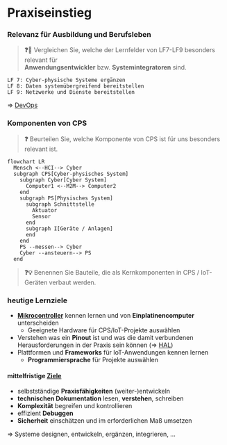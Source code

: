 # Praxiseinstieg

### Relevanz für Ausbildung und Berufsleben

> **❓💬** Vergleichen Sie, welche der Lernfelder von LF7-LF9 besonders relevant für<br/> **Anwendungsentwickler** bzw. **Systemintegratoren** sind.

```
LF 7: Cyber-physische Systeme ergänzen
LF 8: Daten systemübergreifend bereitstellen
LF 9: Netzwerke und Dienste bereitstellen
```

=> [DevOps](devops.md)

### Komponenten von CPS


> **❓** Beurteilen Sie, welche Komponente von CPS ist für uns besonders relevant ist.

```mermaid
flowchart LR
  Mensch <--HCI--> Cyber
  subgraph CPS[Cyber-physisches System]
    subgraph Cyber[Cyber System]
      Computer1 <--M2M--> Computer2
    end
    subgraph PS[Physisches System]
      subgraph Schnittstelle
        Aktuator
        Sensor
      end
      subgraph I[Geräte / Anlagen]
      end
    end
    PS --messen--> Cyber
    Cyber --ansteuern--> PS
  end
```

> **❓💡** Benennen Sie Bauteile, die als Kernkomponenten in CPS / IoT-Geräten verbaut werden.


### heutige Lernziele

* <u>**Mikrocontroller**</u> kennen lernen und von **Einplatinencomputer** unterscheiden
  * Geeignete Hardware für CPS/IoT-Projekte auswählen
* Verstehen was ein **Pinout** ist und was die damit verbundenen Herausforderungen in der Praxis sein können (=> [HAL](https://de.wikipedia.org/wiki/Hardwareabstraktionsschicht))
* Plattformen und **Frameworks** für IoT-Anwendungen kennen lernen
  * **Programmiersprache** für Projekte auswählen

#### mittelfristige [Ziele](ziele.md)

* selbstständige **Praxisfähigkeiten** (weiter-)entwickeln
* **technischen Dokumentation** lesen, **verstehen**, schreiben
* **Komplexität** begreifen und kontrollieren
* effizient **Debuggen**
* **Sicherheit** einschätzen und im erforderlichen Maß umsetzen

=> Systeme designen, entwickeln, ergänzen, integrieren, …

